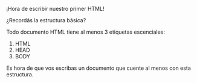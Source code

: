 ¡Hora de escribir nuestro primer HTML!

¿Recordás la estructura básica?

Todo documento HTML tiene al menos 3 etiquetas escenciales:

1. HTML
2. HEAD
3. BODY

Es hora de que vos escribas un documento que cuente al menos con esta estructura.